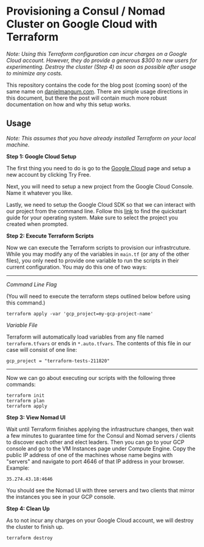 # Provisioning a Consul / Nomad Cluster on Google Cloud with Terraform

*Note: Using this Terraform configuration can incur charges on a Google Cloud account. However, they do provide a generous $300 to new users for experimenting. Destroy the cluster (Step 4) as soon as possible after usage to minimize any costs.*

This repository contains the code for the blog post (coming soon) of the same name on [danielmangum.com](https://danielmangum.com/). There are simple usage directions in this document, but there the post will contain much more robust documentation on how and why this setup works.

## Usage

*Note: This assumes that you have already installed Terraform on your local machine.*

**Step 1: Google Cloud Setup**

The first thing you need to do is go to the [Google Cloud](https://cloud.google.com/) page and setup a new account by clicking Try Free.

Next, you will need to setup a new project from the Google Cloud Console. Name it whatever you like.

Lastly, we need to setup the Google Cloud SDK so that we can interact with our project from the command line. Follow this [link](https://cloud.google.com/sdk/docs/quickstarts) to find the quickstart guide for your operating system. Make sure to select the project you created when prompted.

**Step 2: Execute Terraform Scripts**

Now we can execute the Terraform scripts to provision our infrastrcuture. While you may modify any of the variables in ```main.tf``` (or any of the other files), you only need to provide one variable to run the scripts in their current configuration. You may do this one of two ways:

---
*Command Line Flag*

(You will need to execute the terraform steps outlined below before using this command.)

```
terraform apply -var 'gcp_project=my-gcp-project-name'
```

*Variable File*

Terraform will automatically load variables from any file named ```terraform.tfvars``` or ends in ```*.auto.tfvars```. The contents of this file in our case will consist of one line:

```
gcp_project = "terraform-tests-211820"
```

---

Now we can go about executing our scripts with the following three commands:
```
terraform init
terraform plan
terraform apply
```

**Step 3: View Nomad UI**

Wait until Terraform finishes applying the infrastructure changes, then wait a few minutes to guarantee time for the Consul and Nomad servers / clients to discover each other and elect leaders. Then you can go to your GCP console and go to the VM Instances page under Compute Engine. Copy the public IP address of one of the machines whose name begins with "servers" and navigate to port 4646 of that IP address in your browser.
Example:
```
35.274.43.18:4646
```
You should see the Nomad UI with three servers and two clients that mirror the instances you see in your GCP console.

**Step 4: Clean Up**

As to not incur any charges on your Google Cloud account, we will destroy the cluster to finish up.
```
terraform destroy
```